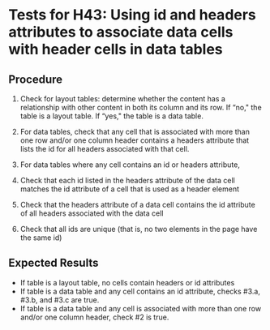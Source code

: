 # Tests for H43: Using id and headers attributes to associate data cells with header cells in data tables

## Procedure

1. Check for layout tables: determine whether the content has a relationship with other content in both its column and its row. If “no," the table is a layout table. If “yes," the table is a data table.
2. For data tables, check that any cell that is associated with more than one row and/or one column header contains a headers attribute that lists the id for all headers associated with that cell.
3. For data tables where any cell contains an id or headers attribute,

  1. Check that each id listed in the headers attribute of the data cell matches the id attribute of a cell that is used as a header element
  2. Check that the headers attribute of a data cell contains the id attribute of all headers associated with the data cell
  3. Check that all ids are unique (that is, no two elements in the page have the same id)

## Expected Results

- If table is a layout table, no cells contain headers or id attributes
- If table is a data table and any cell contains an id attribute, checks #3.a, #3.b, and #3.c are true.
- If table is a data table and any cell is associated with more than one row and/or one column header, check #2 is true.


